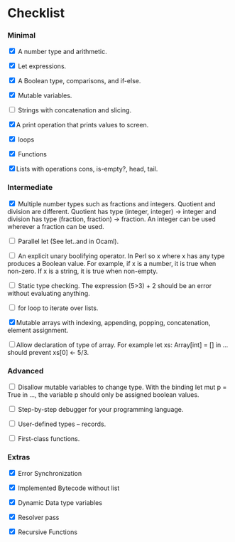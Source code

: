 # Checklist 

### Minimal
<input type="checkbox" checked> A number type and arithmetic.

<input type="checkbox" checked> Let expressions.

<input type="checkbox" checked> A Boolean type, comparisons, and if-else.

<input type="checkbox" checked> Mutable variables.

<input type="checkbox" unchecked> Strings with concatenation and slicing.

<input type="checkbox" checked>A print operation that prints values to screen.

<input type="checkbox" checked> loops

<input type="checkbox" checked> Functions

<input type="checkbox" checked>Lists with operations cons, is-empty?, head, tail.

### Intermediate

<input type="checkbox" checked> Multiple number types such as fractions and integers. Quotient and division are different. Quotient has type (integer, integer) -> integer and division has type (fraction, fraction) -> fraction. An integer can be used wherever a fraction can be used.

<input type="checkbox" unchecked>  Parallel let (See let..and in Ocaml). 

<input type="checkbox" unchecked> An explicit unary boolifying operator. In Perl so x where x has any type produces a Boolean value. For example, if x is a number, it is true when non-zero. If x is a string, it is true when non-empty.

<input type="checkbox" unchecked> Static type checking. The expression (5>3) + 2 should be an error without evaluating anything.

<input type="checkbox" unchecked> for loop to iterate over lists.

<input type="checkbox" checked>Mutable arrays with indexing, appending, popping, concatenation, element assignment.

<input type="checkbox" unchecked>Allow declaration of type of array. For example let xs: Array[int] = [] in ... should prevent xs[0] ← 5/3.

### Advanced

<input type="checkbox" unchecked> Disallow mutable variables to change type. With the binding let mut p = True in ..., the variable p should only be assigned boolean values.

<input type="checkbox" unchecked> Step-by-step debugger for your programming language.

<input type="checkbox" unchecked> User-defined types – records.


<input type="checkbox" unchecked> First-class functions.


### **Extras**

<input type="checkbox" checked> Error Synchronization

<input type="checkbox" checked> Implemented Bytecode without list

<input type="checkbox" checked> Dynamic Data type variables

<input type="checkbox" checked> Resolver pass

<input type="checkbox" checked> Recursive Functions
